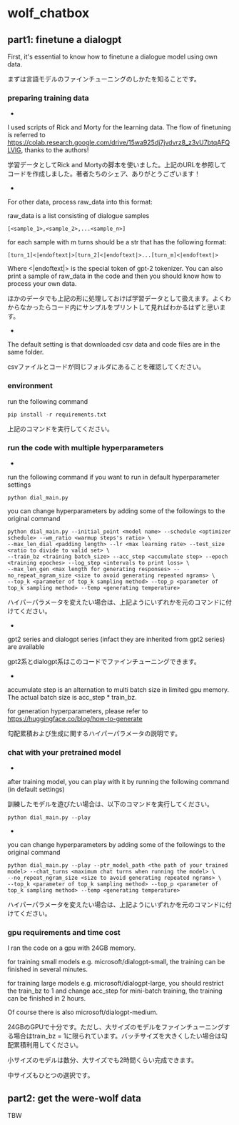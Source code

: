 # wolf_chatbox

## part1: finetune a dialogpt
First, it's essential to know how to finetune a dialogue model using own data. 

まずは言語モデルのファインチューニングのしかたを知ることです。

### preparing training data

-
I used scripts of Rick and Morty for the learning data. The flow of finetuning is referred to https://colab.research.google.com/drive/15wa925dj7jvdvrz8_z3vU7btqAFQLVlG, thanks to the authors!

学習データとしてRick and Mortyの脚本を使いました。上記のURLを参照してコードを作成しました。著者たちのシェア、ありがとうございます！

-
For other data, process raw_data into this format:

raw_data is a list consisting of dialogue samples
```
[<sample_1>,<sample_2>,...<sample_n>]
```
for each sample with m turns should be a str that has the following format:
```
[turn_1]<|endoftext|>[turn_2]<|endoftext|>...[turn_m]<|endoftext|>
```

Where <|endoftext|> is the special token of gpt-2 tokenizer. You can also print a sample of raw_data in the code and then you should know how to process your own data. 

ほかのデータでも上記の形に処理しておけば学習データとして扱えます。よくわからなかったらコード内にサンプルをプリントして見ればわかるはずと思います。

-
The default setting is that downloaded csv data and code files are in the same folder. 

csvファイルとコードが同じフォルダにあることを確認してください。

### environment
run the following command
```
pip install -r requirements.txt
```
上記のコマンドを実行してください。

### run the code with multiple hyperparameters
-
run the following command if you want to run in default hyperparameter settings
```
python dial_main.py
```
you can change hyperparameters by adding some of the followings to the original command
```
python dial_main.py --initial_point <model name> --schedule <optimizer schedule> --wm_ratio <warmup steps's ratio> \
--max_len_dial <padding length> --lr <max learning rate> --test_size <ratio to divide to valid set> \
--train_bz <training batch_size> --acc_step <accumulate step> --epoch <training epoches> --log_step <intervals to print loss> \
--max_len_gen <max length for generating responses> --no_repeat_ngram_size <size to avoid generating repeated ngrams> \
--top_k <parameter of top_k sampling method> --top_p <parameter of top_k sampling method> --temp <generating temperature> 
```

ハイパーパラメータを変えたい場合は、上記ようにいずれかを元のコマンドに付けてください。

-
gpt2 series and dialogpt series (infact they are inherited from gpt2 series) are available

gpt2系とdialogpt系はこのコードでファインチューニングできます。

-
accumulate step is an alternation to multi batch size in limited gpu memory. The actual batch size is acc_step * train_bz. 

for generation hyperparameters, please refer to https://huggingface.co/blog/how-to-generate

勾配累積および生成に関するハイパーパラメータの説明です。

### chat with your pretrained model
-
after training model, you can play with it by running the following command (in default settings)

訓練したモデルを遊びたい場合は、以下のコマンドを実行してください。

```
python dial_main.py --play
```

-
you can change hyperparameters by adding some of the followings to the original command
```
python dial_main.py --play --ptr_model_path <the path of your trained model> --chat_turns <maximum chat turns when running the model> \
--no_repeat_ngram_size <size to avoid generating repeated ngrams> \
--top_k <parameter of top_k sampling method> --top_p <parameter of top_k sampling method> --temp <generating temperature> 
```

ハイパーパラメータを変えたい場合は、上記ようにいずれかを元のコマンドに付けてください。

### gpu requirements and time cost

I ran the code on a gpu with 24GB memory.

for training small models e.g. microsoft/dialogpt-small, the training can be finished in several minutes. 

for training large models e.g. microsoft/dialogpt-large, you should restrict the train_bz to 1 and change acc_step for mini-batch training, the training can be finished in 2 hours. 

Of course there is also microsoft/dialogpt-medium. 

24GBのGPUで十分です。ただし、大サイズのモデルをファインチューニングする場合はtrain_bz = 1に限られています。バッチサイズを大きくしたい場合は勾配累積利用してください。 

小サイズのモデルは数分、大サイズでも2時間くらい完成できます。

中サイズもひとつの選択です。

## part2: get the were-wolf data
TBW
